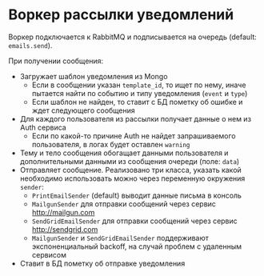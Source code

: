 # Воркер рассылки уведомлений

Воркер подключается к RabbitMQ и подписывается на очередь (default: `emails.send`).

При получении сообщения:

- Загружает шаблон уведомления из Mongo
    - Если в сообщении указан `template_id`, то ищет по нему, иначе пытается найти по событию и типу уведомления (`event` и `type`)
    - Если шаблон не найден, то ставит с БД пометку об ошибке и ждет следующего сообщения
- Для каждого пользователя из рассылки получает данные о нем из Auth сервиса
    - Если по какой-то причине Auth не найдет запрашиваемого пользователя, в логах будет оставлен `warning`
- Тему и тело сообщения обогащает данными пользователя и дополнительными данными из сообщения очереди (поле: `data`)
- Отправляет сообщение. Реализовано три класса, указать какой необходимо использовать можно через переменную окружения `sender`:
    - `PrintEmailSender` (default) выводит данные письма в консоль
    - `MailgunSender` для отправки сообщений через сервис http://mailgun.com
    - `SendGridEmailSender` для отправки сообщений через сервис http://sendgrid.com
    - `MailgunSender` и `SendGridEmailSender` поддерживают экспоненциальный backoff, на случай проблем с удаленным сервисом
- Ставит в БД пометку об отправке уведомления 
